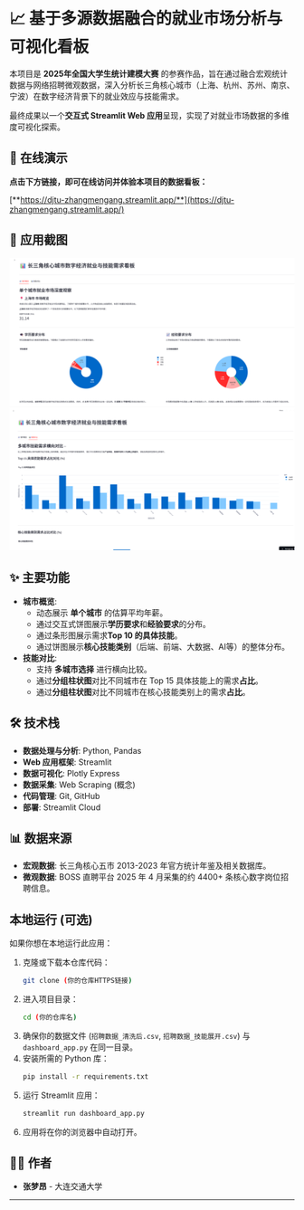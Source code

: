 # 📈 基于多源数据融合的就业市场分析与可视化看板

本项目是 **2025年全国大学生统计建模大赛** 的参赛作品，旨在通过融合宏观统计数据与网络招聘微观数据，深入分析长三角核心城市（上海、杭州、苏州、南京、宁波）在数字经济背景下的就业效应与技能需求。

最终成果以一个**交互式 Streamlit Web 应用**呈现，实现了对就业市场数据的多维度可视化探索。

## 🚀 在线演示

**点击下方链接，即可在线访问并体验本项目的数据看板：**

[**https://djtu-zhangmengang.streamlit.app/**](https://djtu-zhangmengang.streamlit.app/)

## 📸 应用截图

![城市概览](images/城市概览.png) 
![技能对比](images/技能对比.png)

## ✨ 主要功能

* **城市概览**:
    * 动态展示 **单个城市** 的估算平均年薪。
    * 通过交互式饼图展示**学历要求**和**经验要求**的分布。
    * 通过条形图展示需求**Top 10 的具体技能**。
    * 通过饼图展示**核心技能类别**（后端、前端、大数据、AI等）的整体分布。
* **技能对比**:
    * 支持 **多城市选择** 进行横向比较。
    * 通过**分组柱状图**对比不同城市在 Top 15 具体技能上的需求**占比**。
    * 通过**分组柱状图**对比不同城市在核心技能类别上的需求**占比**。

## 🛠️ 技术栈

* **数据处理与分析**: Python, Pandas
* **Web 应用框架**: Streamlit
* **数据可视化**: Plotly Express
* **数据采集**: Web Scraping (概念)
* **代码管理**: Git, GitHub
* **部署**: Streamlit Cloud

## 📊 数据来源

* **宏观数据**: 长三角核心五市 2013-2023 年官方统计年鉴及相关数据库。
* **微观数据**: BOSS 直聘平台 2025 年 4 月采集的约 4400+ 条核心数字岗位招聘信息。

## 本地运行 (可选)

如果你想在本地运行此应用：

1.  克隆或下载本仓库代码：
    ```bash
    git clone (你的仓库HTTPS链接)
    ```
2.  进入项目目录：
    ```bash
    cd (你的仓库名)
    ```
3.  确保你的数据文件 (`招聘数据_清洗后.csv`, `招聘数据_技能展开.csv`) 与 `dashboard_app.py` 在同一目录。
4.  安装所需的 Python 库：
    ```bash
    pip install -r requirements.txt
    ```
5.  运行 Streamlit 应用：
    ```bash
    streamlit run dashboard_app.py
    ```
6.  应用将在你的浏览器中自动打开。

## 🧑‍💻 作者

* **张梦昂** - 大连交通大学

---
